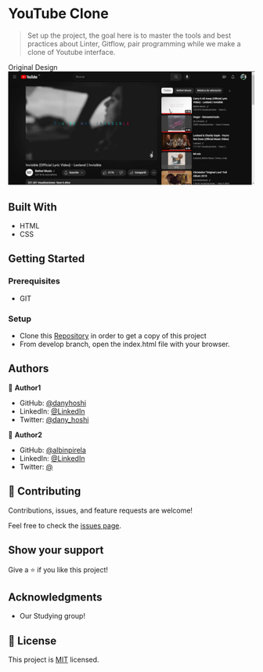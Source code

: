 # YouTube Clone

> Set up the project, the goal here is to master the tools and best practices about Linter, Gitflow, pair programming while we make a clone of Youtube interface. 

Original Design
![screenshotDesign](./images/screenshot.jpg)


## Built With

- HTML
- CSS

## Getting Started


### Prerequisites
- GIT 

### Setup
- Clone this [Repository](https://github.com/danyhoshi/youtube-clone.git) in order to get a copy of this project
- From develop branch, open the index.html file with your browser.

## Authors

👤 **Author1**

- GitHub: [@danyhoshi](https://github.com/danyhoshi)
- LinkedIn: [@LinkedIn](https://www.linkedin.com/in/daniela-gonz%C3%A1lez-ba16a556/)
- Twitter: [@dany_hoshi](https://twitter.com/Dany_hoshi)

👤 **Author2**

- GitHub: [@albinpirela](https://github.com/Albinpirela)
- LinkedIn: [@LinkedIn]()
- Twitter: [@]()

## 🤝 Contributing

Contributions, issues, and feature requests are welcome!

Feel free to check the [issues page](../../issues/).

## Show your support

Give a ⭐️ if you like this project!

## Acknowledgments

- Our Studying group!

## 📝 License

This project is [MIT](./MIT.md) licensed.
